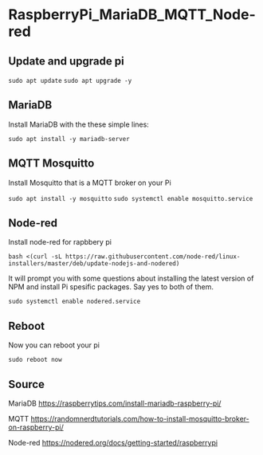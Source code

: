# RaspberryPi_MariaDB_MQTT_Node-red

## Update and upgrade pi

`sudo apt update`
`sudo apt upgrade -y`

## MariaDB

Install MariaDB with the these simple lines:

`sudo apt install -y mariadb-server`

## MQTT Mosquitto

Install Mosquitto that is a MQTT broker on your Pi

`sudo apt install -y mosquitto`
`sudo systemctl enable mosquitto.service`

## Node-red

Install node-red for rapbbery pi

`bash <(curl -sL https://raw.githubusercontent.com/node-red/linux-installers/master/deb/update-nodejs-and-nodered)`

It will prompt you with some questions about installing the latest version of NPM and install Pi spesific packages. 
Say yes to both of them.

`sudo systemctl enable nodered.service`

## Reboot

Now you can reboot your pi

`sudo reboot now`

## Source 
MariaDB
https://raspberrytips.com/install-mariadb-raspberry-pi/

MQTT
https://randomnerdtutorials.com/how-to-install-mosquitto-broker-on-raspberry-pi/

Node-red
https://nodered.org/docs/getting-started/raspberrypi

